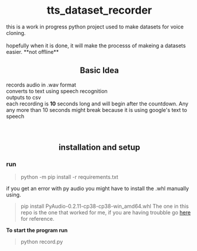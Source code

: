 
<h1 align="center">
tts_dataset_recorder
</h1>
this is a work in progress python project used to make datasets for voice cloning. <br><br>
hopefully when it is done, it will make the processs of makeing a datasets easier. **not offline**


<h2 align="center">
Basic Idea
</h2>  

records audio in .wav format <br>
converts to text using speech recognition <br>
outputs to csv<br>
each recording is **10** seconds long and will begin after the countdown. Any any more than 10 seconds might break because it is using google's text to speech<br>
<br>
<br>


<h2 align = "center" >
installation and setup
</h2>

<h3>
run 
</h3>

> python -m pip install -r requirements.txt

if you get an error with py audio you might have to install the .whl manually using. <br>
>pip install PyAudio-0.2.11-cp38-cp38-win_amd64.whl
The one in this repo is the one that worked for me, if you are having troubble go [here](https://stackoverflow.com/questions/52283840/i-cant-install-pyaudio-on-windows-how-to-solve-error-microsoft-visual-c-14) for reference.

**To start the program run**
>python record.py 
